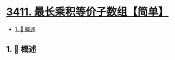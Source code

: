# [3411. 最长乘积等价子数组【简单】](https://github.com/Tdahuyou/TNotes.leetcode/tree/main/notes/3411.%20%E6%9C%80%E9%95%BF%E4%B9%98%E7%A7%AF%E7%AD%89%E4%BB%B7%E5%AD%90%E6%95%B0%E7%BB%84%E3%80%90%E7%AE%80%E5%8D%95%E3%80%91)

<!-- region:toc -->

- [1. 📝 概述](#1--概述)

<!-- endregion:toc -->

## 1. 📝 概述
